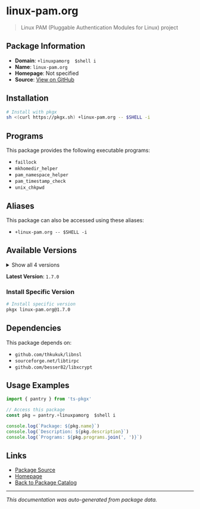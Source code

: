 # linux-pam.org

> Linux PAM (Pluggable Authentication Modules for Linux) project

## Package Information

- **Domain**: `+linuxpamorg  $shell i`
- **Name**: `linux-pam.org`
- **Homepage**: Not specified
- **Source**: [View on GitHub](https://github.com/pkgxdev/pantry/tree/main/projects/linux-pam.org/package.yml)

## Installation

```bash
# Install with pkgx
sh <(curl https://pkgx.sh) +linux-pam.org -- $SHELL -i
```

## Programs

This package provides the following executable programs:

- `faillock`
- `mkhomedir_helper`
- `pam_namespace_helper`
- `pam_timestamp_check`
- `unix_chkpwd`

## Aliases

This package can also be accessed using these aliases:

- `+linux-pam.org -- $SHELL -i`

## Available Versions

<details>
<summary>Show all 4 versions</summary>

- `1.7.0`, `1.6.1`, `1.6.0`, `1.5.3`

</details>

**Latest Version**: `1.7.0`

### Install Specific Version

```bash
# Install specific version
pkgx linux-pam.org@1.7.0
```

## Dependencies

This package depends on:

- `github.com/thkukuk/libnsl`
- `sourceforge.net/libtirpc`
- `github.com/besser82/libxcrypt`

## Usage Examples

```typescript
import { pantry } from 'ts-pkgx'

// Access this package
const pkg = pantry.+linuxpamorg  $shell i

console.log(`Package: ${pkg.name}`)
console.log(`Description: ${pkg.description}`)
console.log(`Programs: ${pkg.programs.join(', ')}`)
```

## Links

- [Package Source](https://github.com/pkgxdev/pantry/tree/main/projects/linux-pam.org/package.yml)
- [Homepage](#)
- [Back to Package Catalog](../package-catalog.md)

---

*This documentation was auto-generated from package data.*
